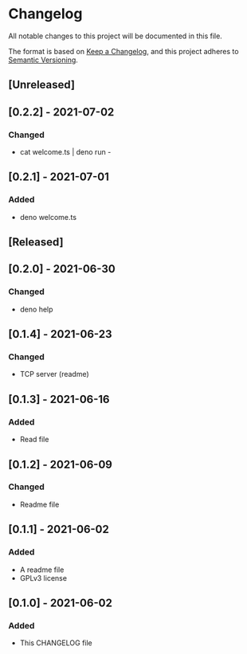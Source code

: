 # Changelog
All notable changes to this project will be documented in this file.

The format is based on [Keep a Changelog](https://keepachangelog.com/en/1.0.0/),
and this project adheres to [Semantic Versioning](https://semver.org/spec/v2.0.0.html).

## [Unreleased]

## [0.2.2] - 2021-07-02
### Changed
- cat welcome.ts | deno run -

## [0.2.1] - 2021-07-01
### Added
- deno welcome.ts

## [Released]

## [0.2.0] - 2021-06-30
### Changed
- deno help

## [0.1.4] - 2021-06-23
### Changed
- TCP server (readme)

## [0.1.3] - 2021-06-16
### Added
- Read file

## [0.1.2] - 2021-06-09
### Changed
- Readme file

## [0.1.1] - 2021-06-02
### Added
- A readme file
- GPLv3 license

## [0.1.0] - 2021-06-02
### Added
- This CHANGELOG file

